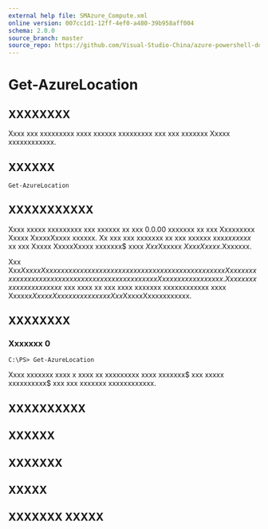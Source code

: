 ```yaml
---
external help file: SMAzure_Compute.xml
online version: 007cc1d1-12ff-4ef0-a480-39b958aff004
schema: 2.0.0
source_branch: master
source_repo: https://github.com/Visual-Studio-China/azure-powershell-docs-int
---
```


# Get-AzureLocation
## XXXXXXXX
Xxxx xxx xxxxxxxxx xxxx xxxxxx xxxxxxxxx xxx xxx xxxxxxx Xxxxx xxxxxxxxxxxx.

## XXXXXX

```
Get-AzureLocation
```

## XXXXXXXXXXX
Xxxx xxxxx xxxxxxxxx xxx xxxxxx xx xxx 0.0.00 xxxxxxx xx xxx Xxxxxxxxx Xxxxx XxxxxXxxxx xxxxxx.
Xx xxx xxx xxxxxxx xx xxx xxxxxx xxx$xx xxxxx$ xx xxx Xxxxx XxxxxXxxxx xxxxxxx$ xxxx $Xxx$Xxxxxx $Xxxx Xxxxx$.Xxxxxxx.

Xxx Xxx$XxxxxXxxxxxxx xxxxxx xxxxxxx x xxxx xxxxxx xxxx xxx xxxxxxxxx Xxxxx xxxx xxxxxxx xxx xxxxx xxxxxxxxxx xxx xxx xxxxxxx Xxxxx xxxxxxxxxxxx.
Xxxxxx xxx xxx xxxx xxxxxx$ xxx xxxx xx xxx xxxx xxxxxxx xxxxxxxxxxxx xxxx Xxxxxx$XxxxxXxxxxxxxxxxx xxx Xxx$XxxxxXxxxxxxxxxxx.

## XXXXXXXX

### Xxxxxxx 0
```
C:\PS> Get-AzureLocation
```

Xxxx xxxxxxx xxxx x xxxx xx xxxxxxxxx xxxx xxxxxxx$ xxx xxxxx xxxxxxxxxx$ xxx xxx xxxxxxx xxxxxxxxxxxx.

## XXXXXXXXXX

## XXXXXX

## XXXXXXX

## XXXXX

## XXXXXXX XXXXX


